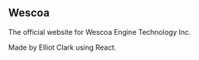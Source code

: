 ## Wescoa

The official website for Wescoa Engine Technology Inc.

Made by Elliot Clark using React.